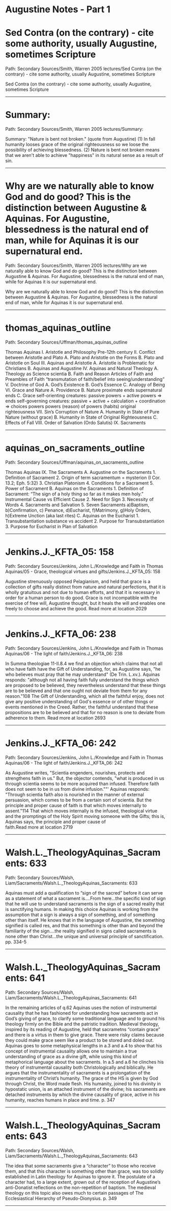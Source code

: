 # Augustine Notes - Part 1

# Sed Contra (on the contrary) - cite some authority, usually Augustine, sometimes Scripture

Path: Secondary Sources/Smith, Warren 2005 lectures/Sed Contra (on the contrary) - cite some authority, usually Augustine, sometimes Scripture

Sed Contra (on the contrary) - cite some authority, usually Augustine, sometimes Scripture

--------------------------------------------------------------------------------

# Summary:

Path: Secondary Sources/Smith, Warren 2005 lectures/Summary:

Summary: "Nature is bent not broken." (quote from Augustine)   (1) In fall humanity looses  grace of the original righteousness so we loose the possibility of achieving blessedness.  (2) Nature is bent not broken means that we aren't able to achieve "happiness" in its natural sense as a result of sin.

--------------------------------------------------------------------------------

# Why are we naturally able to know God and do good?  This is the distinction between Augustine & Aquinas.  For Augustine, blessedness is the natural end of man, while for Aquinas it is our supernatural end.

Path: Secondary Sources/Smith, Warren 2005 lectures/Why are we naturally able to know God and do good?  This is the distinction between Augustine & Aquinas.  For Augustine, blessedness is the natural end of man, while for Aquinas it is our supernatural end.

Why are we naturally able to know God and do good?  This is the distinction between Augustine & Aquinas.  For Augustine, blessedness is the natural end of man, while for Aquinas it is our supernatural end.

--------------------------------------------------------------------------------

# thomas_aquinas_outline

Path: Secondary Sources/Uffman/thomas_aquinas_outline

Thomas Aquinas  I. Aristotle and Philosophy Pre-12th century II. Conflict between Aristotle and Plato   A. Plato and Aristotle on the Forms  B. Plato and Aristotle on Soul  III. Aquinas and Aristotle  A. Aristotle is Problematic for Christians  B. Aquinas and Augustine IV. Aquinas and Natural Theology   A. Theology as Science   scientia  B. Faith and Reason   Articles of Faith and Preambles of Faith    “transmutation of faith/belief into seeing/understanding” V. Doctrine of God  A. God’s Existence  B. God’s Essence  C. Analogy of Being VI. Grace and Nature   A. Providence  B. Nature   proximate ends   supernatural ends  C. Grace self-orienting creatures: passive powers + active powers => ends  self-governing creatures: passive  + active  + calculation + coordination => choices                              powers     powers    (reason)       of powers                                                                                              (habits)    original righteousness VII. Sin’s Corruption of Nature  A. Humanity in State of Pure Nature (without grace)   B. Humanity in State of Original Righteousness  C. Effects of Fall  VIII. Order of Salvation (Ordo Salutis) IX. Sacraments 

--------------------------------------------------------------------------------

# aquinas_on_sacraments_outline

Path: Secondary Sources/Uffman/aquinas_on_sacraments_outline

Thomas Aquinas  IX. The Sacraments   A. Augustine on the Sacraments   1. Definition of Sacrament   2. Origin of term sacramentum = mysterion (I Cor. 13.2; Eph. 5:32)    3. Christian Platonism   4. Conditions for a Sacrament   5. Power of Sacrament  B. Aquinas on the Sacraments   1. Definition of Sacrament:  “The sign of a holy thing so far as it makes men holy.”      Instrumental Cause vs Efficient Cause    2. Need for Sign    3. Necessity of Words   4. Sacraments and Salvation    5. Seven Sacraments    a)Baptism, b)Confirmation, c) Penance, d)Eucharist, f)Matrimony,  g)Holy Orders, h)Extreme Unction (aka last rites)  C. Aquinas on the Eucharist   1. Transubstantiation     substance vs accident    2. Purpose for Transubstantiation    3. Purpose for Eucharist in Plan of Salvation  

--------------------------------------------------------------------------------

# Jenkins.J._KFTA_05:  158

Path: Secondary Sources/Jenkins, John L./Knowledge and Faith in Thomas Aquinas/05 - Grace, theological virtues and gifts/Jenkins.J._KFTA_05:  158

Augustine strenuously opposed Pelagianism, and held that grace is a collection of gifts really distinct from nature and natural perfections, that it is wholly gratuitous and not due to human efforts, and that it is necessary in order for a human person to do good. Grace is not incompatible with the exercise of free will, Augustine thought, but it heals the will and enables one freely to choose and achieve the good. Read more at location 2029

--------------------------------------------------------------------------------

# Jenkins.J._KFTA_06:  238

Path: Secondary Sources/Jenkins, John L./Knowledge and Faith in Thomas Aquinas/06 - The light of faith/Jenkins.J._KFTA_06:  238

In Summa theologiae 11-II.8.4 we find an objection which claims that not all who have faith have the Gift of Understanding, for, as Augustine says, "he who believes must pray that he may understand" (De Trin. L.xv.). Aquinas responds: "although not all having faith fully understand the things which are proposed to be believed, they nevertheless understand that these things are to be believed and that one ought not deviate from them for any reason."108 The Gift of Understanding, which all the faithful enjoy, does not give any positive understanding of God's essence or of other things or events mentioned in the Creed. Rather, the faithful understand that these propositions are to be believed and that for no reason is one to deviate from adherence to them. Read more at location 2693

--------------------------------------------------------------------------------

# Jenkins.J._KFTA_06:  242

Path: Secondary Sources/Jenkins, John L./Knowledge and Faith in Thomas Aquinas/06 - The light of faith/Jenkins.J._KFTA_06:  242

As Augustine writes, "Scientia engenders, nourishes, protects and strengthens faith in us." But, the objector contends, "what is produced in us through scientia seems to be more acquired than infused. Therefore faith does not seem to be in us from divine infusion.""' Aquinas responds: "Through scientia faith also is nourished in the manner of external persuasion, which comes to be from a certain sort of scientia. But the principle and proper cause of faith is that which moves internally to assent."114 That which moves internally is the infused, theological virtue and the promptings of the Holy Spirit moving someone with the Gifts; this is, Aquinas says, the principle and proper cause of faith.Read more at location 2719

--------------------------------------------------------------------------------

# Walsh.L._TheologyAquinas_Sacraments:  633

Path: Secondary Sources/Walsh, Liam/Sacraments/Walsh.L._TheologyAquinas_Sacraments:  633

Aquinas must add a qualification to “sign of the sacred” before it can serve as a statement of what a sacrament is....From here...the specific kind of sign that he will use to understand sacraments is the sign of a sacred reality that is sanctifying humans.  In making this choice Aquinas is working from the assumption that a sign is always a sign of something, and of something other than itself.  He knows that in the language of Augustine, the something signified is called res, and that this something is other than and beyond the familiarity of the sign....the reality signified in signs called sacraments is none other than Christ...the unique and universal principle of sanctification.   pp. 334-5

--------------------------------------------------------------------------------

# Walsh.L._TheologyAquinas_Sacraments:  641

Path: Secondary Sources/Walsh, Liam/Sacraments/Walsh.L._TheologyAquinas_Sacraments:  641

In the remaining articles of q.62 Aquinas uses the notion of instrumental causality that he has fashioned for understanding how sacraments act in God’s giving of grace, to clarify some traditional language and to ground his theology firmly on the Bible and the patristic tradition.  Medieval theology, inspired by its reading of Augustine, held that sacrametns “contain grace” and there is a virtus in them to give grace.  There were risky claims because they could make grace seem like a product to be stored and doled out.  Aquinas goes to some metaphysical lengths in a.3 and a.4 to show that his concept of instrumental causality allows one to maintain a true understanding of grace as a divine gift, while using this kind of metaphorical language about the sacraments.  In a.5 and a.6 he clinches his theory of instrumental causality both Christologically and biblically. He argues that the instrumentality of sacraments is a prolongation of the instrumentality of Christ’s humanity.  The grace of the HS is given by God through Christ, the Word made flesh.  His humanity, joined to his divinity in hypostatic union, is an attached instrument of the divine; his sacraments are detached instruments by which the divine causality of grace, active in his humanity, reaches humans in place and time. p. 347

--------------------------------------------------------------------------------

# Walsh.L._TheologyAquinas_Sacraments:  643

Path: Secondary Sources/Walsh, Liam/Sacraments/Walsh.L._TheologyAquinas_Sacraments:  643

The idea that some sacraments give a “character” to those who receive them, and that this character is something other than grace, was too solidly established in Latin theology for Aquinas to ignore it.  The postulate of a character had, to a large extent, grown out of the reception of Augustine’s anti-Donatist reflections on the non-repetition of baptism.  The medieval theology on this topic also owes much to certain passages of The Ecclesiastical Hierarchy of Pseudo-Dionysius.  p. 349

--------------------------------------------------------------------------------

